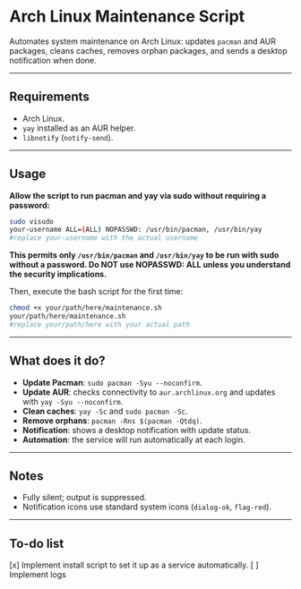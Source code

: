 # Arch Linux Maintenance Script

Automates system maintenance on Arch Linux: updates `pacman` and AUR packages, cleans caches, removes orphan packages, and sends a desktop notification when done.

---

## Requirements

* Arch Linux.
* `yay` installed as an AUR helper.
* `libnotify` (`notify-send`).

---

## Usage
**Allow the script to run pacman and yay via sudo without requiring a password:**
``` bash
sudo visudo
your-username ALL=(ALL) NOPASSWD: /usr/bin/pacman, /usr/bin/yay
#replace your-username with the actual username
```

**This permits only `/usr/bin/pacman` and `/usr/bin/yay` to be run with sudo without a password. Do NOT use NOPASSWD: ALL unless you understand the security implications.**

Then, execute the bash script for the first time:
```bash
chmod +x your/path/here/maintenance.sh
your/path/here/maintenance.sh
#replace your/path/here with your actual path
```
---

## What does it do?

* **Update Pacman**: `sudo pacman -Syu --noconfirm`.
* **Update AUR**: checks connectivity to `aur.archlinux.org` and updates with `yay -Syu --noconfirm`.
* **Clean caches**: `yay -Sc` and `sudo pacman -Sc`.
* **Remove orphans**: `pacman -Rns $(pacman -Qtdq)`.
* **Notification**: shows a desktop notification with update status.
* **Automation**: the service will run automatically at each login.
---
## Notes

* Fully silent; output is suppressed.
* Notification icons use standard system icons (`dialog-ok`, `flag-red`).

---
## To-do list
[x] Implement install script to set it up as a service automatically.
[ ] Implement logs
